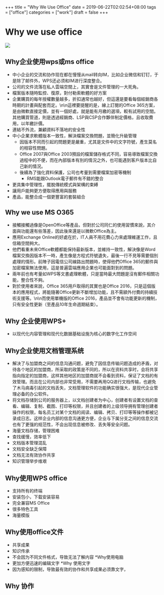 +++
title = "Why We Use Office"
date = 2019-06-22T02:02:54+08:00
tags = ["office"]
categories = ["work"]
draft = false
+++

# Why we use office

[![](https://pic1.superbed.cn/item/5d04ad1b451253d178797700)](https://pic1.superbed.cn/item/5d04ad1b451253d178797700.png)

## Why企业使用wps或ms office

- 中小企业的交流和协作现在都在慢慢从mail转向IM，比如企业微信和钉钉，于是除了邮件外，WPS还必须和IM进行深度整合。
- 公司的文件流落在私人雲端空間上，其實會是文件管理的一大死角。
- 檔案版本隨時監控、復原，對付勒索軟體的好方案
- 企業購買的每年授權數量越多，折扣通常也越好，但這還是要看每個經銷商各時期的計畫與配套而定。\n\n這裡要提醒的是，線上訂閱的Office 365方案，是由微軟直接定價，並有一個好處，就是能有月繳的選項，較有試用的空間。其他購買管道，則是透過經銷商、LSP與CSP合作夥伴制定價格，且收取費用，以年繳計價。
- 連結不外流，兼顧資料不落地的安全性
- 中小企業求軟體版本一致性，解決檔案交換問題，並簡化升級管理
   -  因版本不同而引起的問題更是嚴重，尤其是文件中的文字符號，產生莫名的相容性問題。
   - Office 2007與Office 2003預設的檔案儲存格式不同，容易導致檔案交換過程中的不便，而在內部版本有別的情況之外，也可能遇到客戶版本比自己新的情況。
   - 後續為了強化資料保護，公司也考量到需要檔案加密等機制
      - RMS能跟Outlook電子郵件有不錯的整合
- 更具集中管理性，擺脫傳統模式與架構的束縛
- 讓用戶能夠更方便取得應用與服務
- 產品，能整合成一個更豐富的套裝組合

##   Why we use MS O365

- 接觸接觸過像是OpenOffice等產品，但對於公司同仁的使用習慣來說，其介面與功能還有些落差，因此後來還是以微軟Office為主。
- 應用Exchange Online的好處在於，IT人員不用花費心力來處理維運工作，且信箱空間夠大。
- 他們看重未來Office軟體都能保持最新版本，並維持一致性，解決像是Word檔案交換因版本不一時，產生像是方程式符號遺失，最後一行不見等需要個別處理的情形。前陣子因電信公司線路出問題時，使得他們Office 365的郵件與加密檔案無法使用，這是普遍雲端應用企業也可能面對到的問題。
- 兩年前也有考量如WPS等文書處理軟體，只是當時最大問題是沒有郵件相關功能，整合性不夠。
- 對於使用者來說，Office 365用戶取得的其實也是Office 2016，只是這個版本的應用程式，將能隨著Office更新不斷增加功能，且不需額外付費的持續技術支援等。\n\n而使用單機版的Office 2016，產品並不會有功能更新的機制，只有安全性更新（至產品10年生命週期結束）。

##   Why 企业使用WPS+

- 以现代化内容管理和现代化数据基础设施为核心的数字化工作空间

##   Why企业使用文档管理系统

- 解决了与加盟商之间的信息沟通问题，避免了因信息传输问题造成的矛盾，对待各个地区的加盟商，所采取的政策是不同的，所以在资料共享时，会将共享指向指定的加盟商，这样其他地区的加盟商就不会看到资料，保证了文档的有效管理。而且在公司内部也非常受用，不需要再用QQ进行文档传输，也避免了木马病毒引起的文档丢失，文档管理软件的功能确实很强大，是现代企业管理必备的办公软件。
- 将文档存储到公司的服务器上，以文档创建者为中心，创建者有设置文档的查看、编辑、复制、截图、打印等权限，并且创建者的上级领导拥有管理创建者操作的权限，每名员工对某个文档的阅读、编辑、拷贝、打印等等操作都被记录成日志。这样企业内部的信息沟通更方便，企业与下属分支之间的信息交流也有了更强的规范性，不会出现信息被修改、丢失等安全问题。
- 海量文档存储，管理困难
- 查找缓慢，效率低下
- 文档版本管理混乱
- 文档安全缺乏保障
- 文档无法有效协作共享
- 知识管理举步维艰

##   Why使用WPS office

- 支持所有的终端
- 安装包小，下载安装容易
- 完全兼容MS Office
- 很多特色工具
- 海量模版

## Why使用office文件

- 共享成果
- 知识传承
- 不会因为不同文件格式，导致无法了解内容
*Why使用电脑
- 更加方便迅速的编辑文字
*Why 使用文字
- 因为感知的限制，导致最有效的协作和共享成果必须靠文字，

## Why 协作
